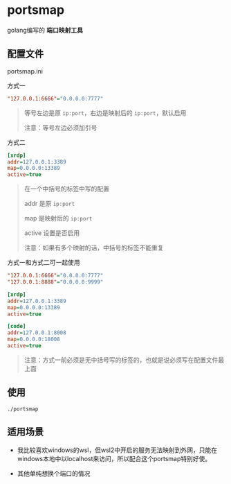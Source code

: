 # portsmap

golang编写的 **端口映射工具**



## 配置文件

portsmap.ini

方式一

```ini
"127.0.0.1:6666"="0.0.0.0:7777"
```

> 等号左边是原 `ip:port`，右边是映射后的 `ip:port`，默认启用
>
> 注意：等号左边必须加引号

方式二

```ini
[xrdp]
addr=127.0.0.1:3389
map=0.0.0.0:13389
active=true
```

> 在一个中括号的标签中写的配置
>
> addr 是原 `ip:port`
>
> map 是映射后的 `ip:port`
>
> active 设置是否启用
>
> 注意：如果有多个映射的话，中括号的标签不能重复

方式一和方式二可一起使用

```ini
"127.0.0.1:6666"="0.0.0.0:7777"
"127.0.0.1:8888"="0.0.0.0:9999"

[xrdp]
addr=127.0.0.1:3389
map=0.0.0.0:13389
active=true

[code]
addr=127.0.0.1:8008
map=0.0.0.0:18008
active=true
```

> 注意：方式一前必须是无中括号写的标签的，也就是说必须写在配置文件最上面



## 使用

```
./portsmap
```



## 适用场景

- 我比较喜欢windows的wsl，但wsl2中开启的服务无法映射到外网，只能在windows本地中以localhost来访问，所以配合这个portsmap特别好使。

- 其他单纯想换个端口的情况